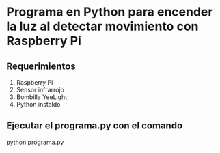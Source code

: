 # Programa en Python para encender la luz al detectar movimiento con Raspberry Pi

## Requerimientos

1. Raspberry Pi
2. Sensor infrarrojo
3. Bombilla YeeLight
4. Python instaldo

## Ejecutar el programa.py con el comando

python programa.py
